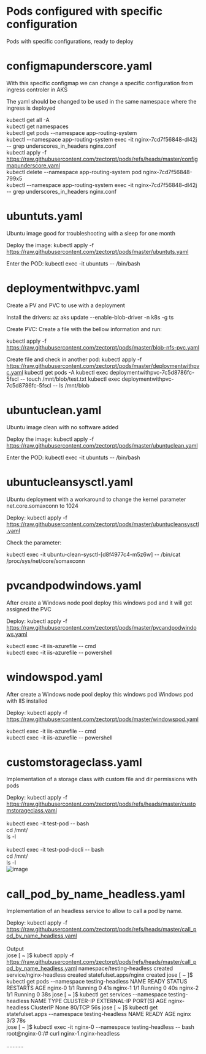 # Pods configured with specific configuration
Pods with specific configurations, ready to deploy

# configmapunderscore.yaml

With this specific configmap we can change a specific configuration from ingress controler in AKS

The yaml should be changed to be used in the same namespace where the ingress is deployed<br>

kubectl get all -A<br>
kubectl get namespaces<br>
kubectl get pods --namespace app-routing-system<br>
kubectl --namespace app-routing-system exec -it nginx-7cd7f56848-dl42j -- grep underscores_in_headers nginx.conf<br>
kubectl apply -f https://raw.githubusercontent.com/zectorpt/pods/refs/heads/master/configmapunderscore.yaml<br>
kubectl delete --namespace app-routing-system pod nginx-7cd7f56848-799x5<br>
kubectl --namespace app-routing-system exec -it nginx-7cd7f56848-dl42j -- grep underscores_in_headers nginx.conf<br>

# ubuntuts.yaml
Ubuntu image good for troubleshooting with a sleep for one month


Deploy the image:
kubectl apply -f https://raw.githubusercontent.com/zectorpt/pods/master/ubuntuts.yaml

Enter the POD:
kubectl exec -it ubuntuts -- /bin/bash

# deploymentwithpvc.yaml
Create a PV and PVC to use with a deployment

Install the drivers:
az aks update --enable-blob-driver -n k8s -g ts

Create PVC:
Create a file with the bellow information and run: 

kubectl apply -f https://raw.githubusercontent.com/zectorpt/pods/master/blob-nfs-pvc.yaml

Create file and check in another pod:
kubectl apply -f https://raw.githubusercontent.com/zectorpt/pods/master/deploymentwithpvc.yaml
kubectl get pods -A
kubectl exec deploymentwithpvc-7c5d8786fc-5fscl -- touch /mnt/blob/test.txt
kubectl exec deploymentwithpvc-7c5d8786fc-5fscl -- ls /mnt/blob


# ubuntuclean.yaml
Ubuntu image clean with no software added

Deploy the image:
kubectl apply -f https://raw.githubusercontent.com/zectorpt/pods/master/ubuntuclean.yaml

Enter the POD:
kubectl exec -it ubuntuts -- /bin/bash

# ubuntucleansysctl.yaml
Ubuntu deployment with a workaround to change the kernel parameter net.core.somaxconn to 1024

Deploy:
kubectl apply -f https://raw.githubusercontent.com/zectorpt/pods/master/ubuntucleansysctl.yaml

Check the parameter:

kubectl exec -it ubuntu-clean-sysctl-[d8f4977c4-m5z6w] -- /bin/cat /proc/sys/net/core/somaxconn

# pvcandpodwindows.yaml
After create a Windows node pool deploy this windows pod and it will get assigned the PVC

Deploy:
kubectl apply -f https://raw.githubusercontent.com/zectorpt/pods/master/pvcandpodwindows.yaml

kubectl exec -it iis-azurefile -- cmd <br>
kubectl exec -it iis-azurefile -- powershell <br>

# windowspod.yaml
After create a Windows node pool deploy this windows pod
Windows pod with IIS installed

Deploy:
kubectl apply -f https://raw.githubusercontent.com/zectorpt/pods/master/windowspod.yaml

kubectl exec -it iis-azurefile -- cmd <br>
kubectl exec -it iis-azurefile -- powershell <br>

# customstorageclass.yaml
Implementation of a storage class with custom file and dir permissions with pods

Deploy:
kubectl apply -f  https://raw.githubusercontent.com/zectorpt/pods/refs/heads/master/customstorageclass.yaml <br>
 <br>
kubectl exec -it test-pod -- bash <br>
cd /mnt/      <br>
ls -l <br>
 <br>
kubectl exec -it test-pod-docli -- bash <br>
cd /mnt/ <br>
ls -l <br>
![image](https://github.com/user-attachments/assets/b19ecba5-68df-41bc-890a-209c3e0bc0e6)

# call_pod_by_name_headless.yaml
Implementation of an headless service to allow to call a pod by name.

Deploy:
kubectl apply -f  https://raw.githubusercontent.com/zectorpt/pods/refs/heads/master/call_pod_by_name_headless.yaml <br>
<br>
Output
<br>
jose [ ~ ]$ kubectl apply -f  https://raw.githubusercontent.com/zectorpt/pods/refs/heads/master/call_pod_by_name_headless.yaml
namespace/testing-headless created
service/nginx-headless created
statefulset.apps/nginx created
jose [ ~ ]$ kubectl get pods --namespace testing-headless
NAME      READY   STATUS    RESTARTS   AGE
nginx-0   1/1     Running   0          41s
nginx-1   1/1     Running   0          40s
nginx-2   1/1     Running   0          38s
jose [ ~ ]$ kubectl get services --namespace testing-headless
NAME             TYPE        CLUSTER-IP   EXTERNAL-IP   PORT(S)   AGE
nginx-headless   ClusterIP   None         <none>        80/TCP    56s
jose [ ~ ]$ kubectl get statefulset.apps --namespace testing-headless
NAME    READY   AGE
nginx   3/3     78s
<br>
jose [ ~ ]$ kubectl exec -it nginx-0 --namespace testing-headless -- bash
root@nginx-0:/# curl nginx-1.nginx-headless
<!DOCTYPE html>
<html>
...........

